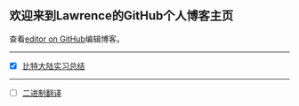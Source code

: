 ## 欢迎来到Lawrence的GitHub个人博客主页

查看[editor on GitHub](https://github.com/watchnima/Lawrence.github.io/edit/master/README.md)编辑博客。

---

* [x] [比特大陆实习总结](./比特大陆实习总结.md)

---

* [ ] [二进制翻译]()

